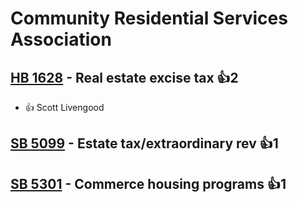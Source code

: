 # Community Residential Services Association

## [HB 1628](/bill/2023-24/hb/1628/) - Real estate excise tax 👍2  
* 👍 Scott Livengood

## [SB 5099](/bill/2023-24/sb/5099/) - Estate tax/extraordinary rev 👍1  

## [SB 5301](/bill/2023-24/sb/5301/) - Commerce housing programs 👍1  